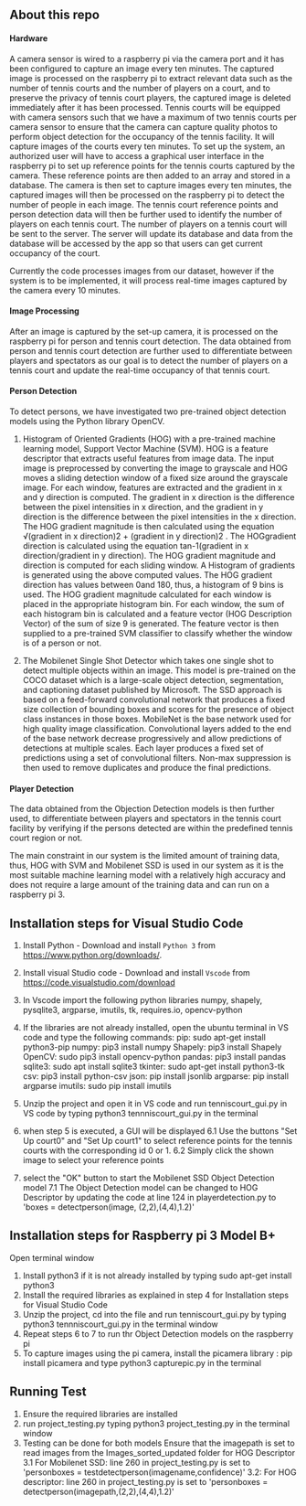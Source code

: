 ## About this repo

#### Hardware
A camera sensor is wired to a raspberry pi via the camera port and it has been configured to capture an image every ten minutes. The captured image is processed on the raspberry pi to extract relevant data such as the number of tennis courts and the number of players on a court, and to preserve the privacy of tennis court players, the captured image is deleted immediately after it has been processed.
Tennis courts will be equipped with camera sensors such that we have a maximum of two tennis courts per camera sensor to ensure that the camera can capture quality photos to perform object detection for the occupancy of the tennis facility. It will capture images of the courts every ten minutes. To set up the system, an authorized user will have to access a graphical user interface in the raspberry pi to set up reference points for the tennis courts captured by the camera. These reference points are then added to an array and stored in a database. The camera is then set to capture images every ten minutes, the captured images will then be processed on the raspberry pi to detect the number of people in each image. The tennis court reference points and person detection data will then be further used to identify the number of  players on each tennis court. 
The number of players on a tennis court will  be sent to the server. The server will update its database and data from the database will be accessed by the app so that users can get current occupancy of the court.

Currently the code processes images from our dataset, however if the system is to be implemented, it will process real-time images captured by the camera every 10 minutes.

#### Image Processing 
After an image is captured by the set-up camera, it is processed on the raspberry pi for person and tennis court detection. The data obtained from person and tennis court detection are further used to differentiate between players and spectators as our goal is to detect the number of players on a tennis court and update the real-time occupancy of that tennis court.
#### Person Detection 
To detect persons, we have investigated two pre-trained object detection models using the Python library OpenCV. 

1. Histogram of Oriented Gradients (HOG) with a pre-trained machine learning model, Support Vector Machine (SVM). HOG is a feature descriptor that extracts useful features from image data. The input image is preprocessed by converting the image to grayscale and HOG moves a sliding detection window of a fixed size around the grayscale image. For each window, features are extracted and the gradient in x and y direction is computed. The gradient in x direction is the difference between the pixel intensities in x direction, and the gradient in y direction is the difference between the pixel intensities in the x direction. The HOG gradient magnitude is then calculated using the equation √(gradient in x direction)2 + (gradient in y direction)2 	. The HOGgradient direction is calculated using the equation tan-1(gradient in x direction/gradient in y direction). The HOG gradient magnitude and direction is computed for each sliding window. A Histogram of gradients is generated using the above computed values. The HOG gradient direction has values between 0and 180, thus, a histogram of 9 bins is used. The HOG gradient magnitude calculated for each window is placed in the appropriate histogram bin.  For each window, the sum of each histogram bin is calculated and a feature vector (HOG Description Vector) of the sum of size 9 is generated. 
The feature vector is then supplied to a pre-trained SVM classifier to classify whether the window is of a person or not.

2. The Mobilenet Single Shot Detector which takes one single shot to detect multiple objects within an image. This model is pre-trained on the COCO dataset which is a large-scale object detection, segmentation, and captioning dataset published by Microsoft. The SSD approach is based on a feed-forward convolutional network that produces a fixed size collection of bounding boxes and scores for the presence of object class instances in those boxes. MobileNet is the base network used for high quality image classification. Convolutional layers added to the end of the base network decrease progressively and allow predictions of detections at multiple scales. Each layer produces a fixed set of predictions using a set of convolutional filters. Non-max suppression is then used to remove duplicates and produce the final predictions. 

#### Player Detection
The data obtained from the Objection Detection models is then further used, to differentiate between players and spectators in the tennis court facility by verifying if the persons detected are within the predefined tennis court region or not.

The main constraint in our system is the limited amount of training data, thus, HOG with SVM and Mobilenet SSD is used in our system as it is the most suitable machine learning model with a relatively high accuracy and does not require a large amount of the training data and can run on a raspberry pi 3.

## Installation steps for Visual Studio Code

1. Install Python - Download and install ```Python 3``` from https://www.python.org/downloads/. 
2. Install visual Studio code - Download and install ```Vscode``` from https://code.visualstudio.com/download
3. In Vscode import the following python libraries numpy, shapely, pysqlite3, argparse, imutils, tk, requires.io, opencv-python
4. If the libraries are not already installed, open the ubuntu terminal in VS code and type the following commands:
  pip: sudo apt-get install python3-pip
  numpy: pip3 install numpy
  Shapely: pip3 install Shapely
  OpenCV: sudo pip3 install opencv-python
  pandas: pip3 install pandas 
  sqlite3: sudo apt install sqlite3
  tkinter: sudo apt-get install python3-tk
  csv: pip3 install python-csv
  json: pip install jsonlib
  argparse: pip install argparse
  imutils: sudo pip install imutils
  
5. Unzip the project and open it in VS code and run tenniscourt_gui.py in VS code by typing python3 tennniscourt_gui.py in the terminal
6. when step 5 is executed, a GUI will be displayed
   6.1 Use the buttons "Set Up court0" and "Set Up court1" to select reference points for the tennis courts with the corresponding id 0 or 1.
   6.2 Simply click the shown image to select your reference points
7. select the "OK" button to start the Mobilenet SSD Object Detection model
   7.1 The Object Detection model can be changed to HOG Descriptor by updating the code at line 124 in playerdetection.py to 'boxes = detectperson(image,     (2,2),(4,4),1.2)'
   
## Installation steps for Raspberry pi 3 Model B+
Open terminal window
1. Install python3 if it is not already installed by typing sudo apt-get install python3
2. Install the required libraries as explained in step 4 for Installation steps for Visual Studio Code
3. Unzip the project, cd into the file and run tenniscourt_gui.py by typing python3 tennniscourt_gui.py in the terminal window
4. Repeat steps 6 to 7 to run thr Object Detection models on the raspberry pi
5. To capture images using the pi camera, install the picamera library : pip install picamera and type python3 capturepic.py in the terminal

## Running Test
1. Ensure the required libraries are installed
2. run project_testing.py typing python3 project_testing.py in the terminal window
3. Testing can be done for both models
   Ensure that the imagepath is set to read images from the Images_sorted_updated folder for HOG Descriptor
   3.1 For Mobilenet SSD: line 260 in project_testing.py is set to 'personboxes = testdetectperson(imagename,confidence)'
   3.2: For HOG descriptor: line 260 in project_testing.py is set to 'personboxes = detectperson(imagepath,(2,2),(4,4),1.2)'
